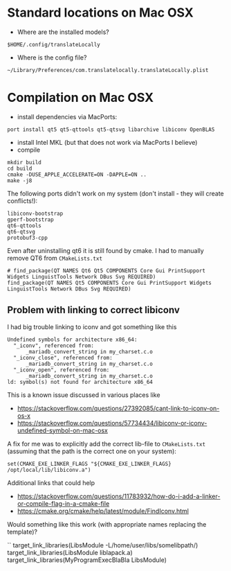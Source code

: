 
# Standard locations on Mac OSX


* Where are the installed models?

```
$HOME/.config/translateLocally
```

* Where is the config file?

```
~/Library/Preferences/com.translatelocally.translateLocally.plist
```




# Compilation on Mac OSX


* install dependencies via MacPorts:

```
port install qt5 qt5-qttools qt5-qtsvg libarchive libiconv OpenBLAS
```


* install Intel MKL (but that does not work via MacPorts I believe)
* compile

```
mkdir build
cd build
cmake -DUSE_APPLE_ACCELERATE=ON -DAPPLE=ON ..
make -j8
```

The following ports didn't work on my system (don't install - they will create conflicts!):

```
libiconv-bootstrap
gperf-bootstrap
qt6-qttools
qt6-qtsvg
protobuf3-cpp
```

Even after uninstalling qt6 it is still found by cmake. I had to manually remove QT6 from `CMakeLists.txt`

```
# find_package(QT NAMES Qt6 Qt5 COMPONENTS Core Gui PrintSupport Widgets LinguistTools Network DBus Svg REQUIRED)
find_package(QT NAMES Qt5 COMPONENTS Core Gui PrintSupport Widgets LinguistTools Network DBus Svg REQUIRED)
```




## Problem with linking to correct libiconv

I had big trouble linking to iconv and got something like this

```
Undefined symbols for architecture x86_64:
  "_iconv", referenced from:
      _mariadb_convert_string in my_charset.c.o
  "_iconv_close", referenced from:
      _mariadb_convert_string in my_charset.c.o
  "_iconv_open", referenced from:
      _mariadb_convert_string in my_charset.c.o
ld: symbol(s) not found for architecture x86_64
```

This is a known issue discussed in various places like

* https://stackoverflow.com/questions/27392085/cant-link-to-iconv-on-os-x
* https://stackoverflow.com/questions/57734434/libiconv-or-iconv-undefined-symbol-on-mac-osx

A fix for me was to explicitly add the correct lib-file to `CMakeLists.txt` (assuming that the path is the correct one on your system):

```
set(CMAKE_EXE_LINKER_FLAGS "${CMAKE_EXE_LINKER_FLAGS} /opt/local/lib/libiconv.a")
```

Additional links that could help

* https://stackoverflow.com/questions/11783932/how-do-i-add-a-linker-or-compile-flag-in-a-cmake-file
* https://cmake.org/cmake/help/latest/module/FindIconv.html


Would something like this work (with appropriate names replacing the template)?

``
target_link_libraries(LibsModule -L/home/user/libs/somelibpath/)
target_link_libraries(LibsModule liblapack.a)
target_link_libraries(MyProgramExecBlaBla LibsModule)
```

